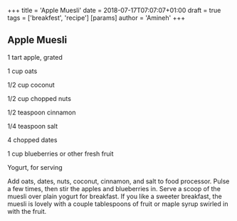 +++
title = 'Apple Muesli'
date = 2018-07-17T07:07:07+01:00
draft = true
tags = ['breakfest', 'recipe']
[params]
    author = 'Amineh'
+++
## Apple Muesli

1 tart apple, grated

1 cup oats

1/2 cup coconut

1/2 cup chopped nuts

1/2 teaspoon cinnamon

1/4 teaspoon salt

4 chopped dates

1 cup blueberries or other fresh fruit

Yogurt, for serving

Add oats, dates, nuts, coconut, cinnamon, and salt to food processor.  Pulse a few times, then stir the apples and blueberries in.  Serve a scoop of the muesli over plain yogurt for breakfast.  If you like a sweeter breakfast, the muesli is lovely with a couple tablespoons of fruit or maple syrup swirled in with the fruit.